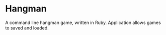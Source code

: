# Hangman

A command line hangman game, written in Ruby. Application allows games to saved and loaded.
